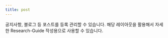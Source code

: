```yaml
---
title: post
---
```


공지사항, 블로그 등 포스트를 등록 관리할 수 있습니다. 
해당 레이아웃을 활용해서 자세한 Research-Guide 작성용으로 사용할 수 있습니다.
